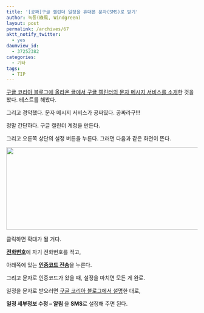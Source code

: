 ```yaml
---
title: '[공짜]구글 캘린더 일정을 휴대폰 문자(SMS)로 받기'
author: 녹풍(綠風, Windgreen)
layout: post
permalink: /archives/67
aktt_notify_twitter:
  - yes
daumview_id:
  - 37252382
categories:
  - 기타
tags:
  - TIP
---
```

<a target="_blank" href="http://googlekoreablog.blogspot.com/2009/10/100-27.html">구글 코리아 블로그에 올라온 글에서 구글 캘린터의 문자 메시지 서비스를 소개</a>한 것을 봤다. 테스트를 해봤다.

그리고 경악했다. 문자 메시지 서비스가 공짜였다. 공짜라구!!!

정말 간단하다. 구글 캘린더 계정을 만든다.

그리고 오른쪽 상단의 설정 버튼을 누른다. 그러면 다음과 같은 화면이 뜬다.

<img src="http://dl.dropboxusercontent.com/u/15546257/blog/mytory/old-images/1/cfile22.uf.140B8D594D4BC86D218738.png" class="aligncenter" width="580" height="217" alt="" />

클릭하면 확대가 될 거다.

<span style="font-weight: bold; text-decoration: underline;">전화번호</span>에 자기 전화번호를 적고,

아래쪽에 있는 <span style="font-weight: bold; text-decoration: underline;">인증코드 전송</span>을 누른다.

그리고 문자로 인증코드가 왔을 때, 설정을 마치면 모든 게 완료.

일정을 문자로 받으러면 <a target="_blank" href="http://googlekoreablog.blogspot.com/2009/10/100-27.html">구글 코리아 블로그에서 설명</a>한 대로, 

<span style="font-weight: bold;">일정 세부정보 수정 &#8211; 알림 </span>을 <span style="font-weight: bold;">SMS</span>로 설정해 주면 된다.